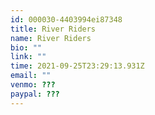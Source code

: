 ```yaml
---
id: 000030-4403994ei87348
title: River Riders
name: River Riders
bio: ""
link: ""
time: 2021-09-25T23:29:13.931Z
email: ""
venmo: ???
paypal: ???
---
```

